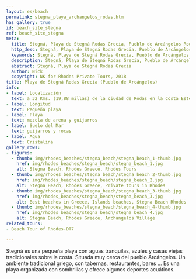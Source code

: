 ```yaml
---
layout: es/beach
permalink: stegna_playa_archangelos_rodas.htm
has_gallery: true
id: beach_site_stegna
ref: beach_site_stegna
meta:
  title: Stegná, Playa de Stegná Rodas Grecia, Pueblo de Arcángelos Rodas Grecia
  http_desc: Stegná, Playa de Stegná Rodas Grecia, Pueblo de Arcángelos Rodas Grecia
  keywords: Stegná, Playa de Stegná Rodas Grecia, Pueblo de Arcángelos Rodas Grecia
  description: Stegná, Playa de Stegná Rodas Grecia, Pueblo de Arcángelos Rodas Grecia
  abstract: Stegná, Playa de Stegná Rodas Grecia
  author: Nick
  copyright: NK for Rhodes Private Tours, 2018
title: Playa de Stegná Rodas Grecia (Pueblo de Arcángelos)
info:
- label: Localización
  text: a 32 Kms. (19,88 millas) de la ciudad de Rodas en la Costa Este
- label: Longitud
  text: Pequeña playa
- label: Playa
  text: mezcla de arena y guijarros
- label: Suelo del Mar
  text: guijarros y rocas
- label: Agua
  text: Cristalina
gallery_rows:
- figures:
  - thumb: img/rhodes_beaches/stegna_beach/stegna_beach_1-thumb.jpg
    href: img/rhodes_beaches/stegna_beach/stegna_beach_1.jpg
    alt: Stegna Beach, Rhodes Greece, Rhodes Tours
  - thumb: img/rhodes_beaches/stegna_beach/stegna_beach_2-thumb.jpg
    href: img/rhodes_beaches/stegna_beach/stegna_beach_2.jpg
    alt: Stegna Beach, Rhodes Greece, Private tours in Rhodes
  - thumb: img/rhodes_beaches/stegna_beach/stegna_beach_3-thumb.jpg
    href: img/rhodes_beaches/stegna_beach/stegna_beach_3.jpg
    alt: Best beaches in Greece, Islands beaches, Stegna Beach Rhodes
  - thumb: img/rhodes_beaches/stegna_beach/stegna_beach_4-thumb.jpg
    href: img/rhodes_beaches/stegna_beach/stegna_beach_4.jpg
    alt: Stegna Beach, Rhodes Greece, Archangelos Village
related_tours:
- Beach Tour of Rhodes-DT7

---
```

Stegná es una pequeña playa con aguas tranquilas, azules y casas viejas tradicionales sobre la costa. Situada muy cerca del pueblo Arcángelos. Un ambiente tradicional griego, con tabernas, restaurantes, bares ... Es una playa organizada con sombrillas y ofrece algunos deportes acuáticos.